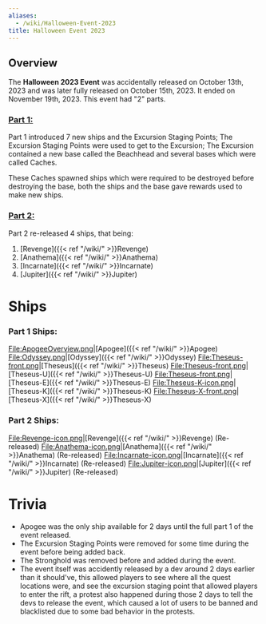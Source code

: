 ```yaml
---
aliases:
  - /wiki/Halloween-Event-2023
title: Halloween Event 2023
---
```


## Overview

The **Halloween 2023 Event** was accidentally released on October 13th, 2023 and was later fully released on October 15th, 2023. It ended on November 19th, 2023. This event had "2" parts.

### <u>Part 1:</u>

Part 1 introduced 7 new ships and the Excursion Staging Points; The Excursion Staging Points were used to get to the Excursion; The Excursion contained a new base called the Beachhead and several bases which were called Caches.

These Caches spawned ships which were required to be destroyed before destroying the base, both the ships and the base gave rewards used to make new ships.

### <u>Part 2:</u>

Part 2 re-released 4 ships, that being:

1.  [Revenge]({{< ref "/wiki/" >}}Revenge)
2.  [Anathema]({{< ref "/wiki/" >}}Anathema)
3.  [Incarnate]({{< ref "/wiki/" >}}Incarnate)
4.  [Jupiter]({{< ref "/wiki/" >}}Jupiter)

# Ships

### Part 1 Ships:

<File:ApogeeOverview.png>|[Apogee]({{< ref "/wiki/" >}}Apogee) <File:Odyssey.png>|[Odyssey]({{< ref "/wiki/" >}}Odyssey) <File:Theseus-front.png>|[Theseus]({{< ref "/wiki/" >}}Theseus) <File:Theseus-front.png>|[Theseus-U]({{< ref "/wiki/" >}}Theseus-U) <File:Theseus-front.png>|[Theseus-E]({{< ref "/wiki/" >}}Theseus-E) <File:Theseus-K-icon.png>|[Theseus-K]({{< ref "/wiki/" >}}Theseus-K) <File:Theseus-X-front.png>|[Theseus-X]({{< ref "/wiki/" >}}Theseus-X)

### Part 2 Ships:

<File:Revenge-icon.png>|[Revenge]({{< ref "/wiki/" >}}Revenge) (Re-released) <File:Anathema-icon.png>|[Anathema]({{< ref "/wiki/" >}}Anathema) (Re-released) <File:Incarnate-icon.png>|[Incarnate]({{< ref "/wiki/" >}}Incarnate) (Re-released) <File:Jupiter-icon.png>|[Jupiter]({{< ref "/wiki/" >}}Jupiter) (Re-released)

# Trivia

- Apogee was the only ship available for 2 days until the full part 1 of the event released.
- The Excursion Staging Points were removed for some time during the event before being added back.
- The Stronghold was removed before and added during the event.
- The event itself was accidently released by a dev around 2 days earlier than it should've, this allowed players to see where all the quest locations were, and see the excursion staging point that allowed players to enter the rift, a protest also happened during those 2 days to tell the devs to release the event, which caused a lot of users to be banned and blacklisted due to some bad behavior in the protests.
